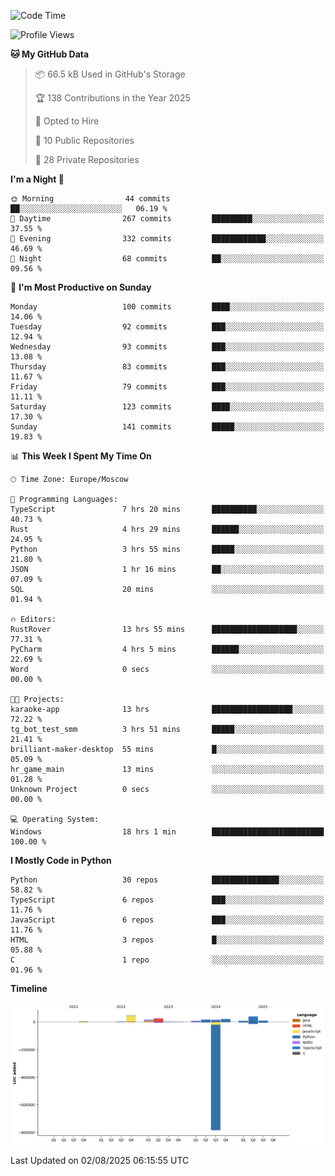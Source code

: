<!--START_SECTION:waka-->
![Code Time](http://img.shields.io/badge/Code%20Time-774%20hrs%2017%20mins-blue)

![Profile Views](http://img.shields.io/badge/Profile%20Views-0-blue)

**🐱 My GitHub Data** 

> 📦 66.5 kB Used in GitHub's Storage 
 > 
> 🏆 138 Contributions in the Year 2025
 > 
> 💼 Opted to Hire
 > 
> 📜 10 Public Repositories 
 > 
> 🔑 28 Private Repositories 
 > 
**I'm a Night 🦉** 

```text
🌞 Morning                44 commits          ██░░░░░░░░░░░░░░░░░░░░░░░   06.19 % 
🌆 Daytime                267 commits         █████████░░░░░░░░░░░░░░░░   37.55 % 
🌃 Evening                332 commits         ████████████░░░░░░░░░░░░░   46.69 % 
🌙 Night                  68 commits          ██░░░░░░░░░░░░░░░░░░░░░░░   09.56 % 
```
📅 **I'm Most Productive on Sunday** 

```text
Monday                   100 commits         ████░░░░░░░░░░░░░░░░░░░░░   14.06 % 
Tuesday                  92 commits          ███░░░░░░░░░░░░░░░░░░░░░░   12.94 % 
Wednesday                93 commits          ███░░░░░░░░░░░░░░░░░░░░░░   13.08 % 
Thursday                 83 commits          ███░░░░░░░░░░░░░░░░░░░░░░   11.67 % 
Friday                   79 commits          ███░░░░░░░░░░░░░░░░░░░░░░   11.11 % 
Saturday                 123 commits         ████░░░░░░░░░░░░░░░░░░░░░   17.30 % 
Sunday                   141 commits         █████░░░░░░░░░░░░░░░░░░░░   19.83 % 
```


📊 **This Week I Spent My Time On** 

```text
🕑︎ Time Zone: Europe/Moscow

💬 Programming Languages: 
TypeScript               7 hrs 20 mins       ██████████░░░░░░░░░░░░░░░   40.73 % 
Rust                     4 hrs 29 mins       ██████░░░░░░░░░░░░░░░░░░░   24.95 % 
Python                   3 hrs 55 mins       █████░░░░░░░░░░░░░░░░░░░░   21.80 % 
JSON                     1 hr 16 mins        ██░░░░░░░░░░░░░░░░░░░░░░░   07.09 % 
SQL                      20 mins             ░░░░░░░░░░░░░░░░░░░░░░░░░   01.94 % 

🔥 Editors: 
RustRover                13 hrs 55 mins      ███████████████████░░░░░░   77.31 % 
PyCharm                  4 hrs 5 mins        ██████░░░░░░░░░░░░░░░░░░░   22.69 % 
Word                     0 secs              ░░░░░░░░░░░░░░░░░░░░░░░░░   00.00 % 

🐱‍💻 Projects: 
karaoke-app              13 hrs              ██████████████████░░░░░░░   72.22 % 
tg_bot_test_smm          3 hrs 51 mins       █████░░░░░░░░░░░░░░░░░░░░   21.41 % 
brilliant-maker-desktop  55 mins             █░░░░░░░░░░░░░░░░░░░░░░░░   05.09 % 
hr_game_main             13 mins             ░░░░░░░░░░░░░░░░░░░░░░░░░   01.28 % 
Unknown Project          0 secs              ░░░░░░░░░░░░░░░░░░░░░░░░░   00.00 % 

💻 Operating System: 
Windows                  18 hrs 1 min        █████████████████████████   100.00 % 
```

**I Mostly Code in Python** 

```text
Python                   30 repos            ███████████████░░░░░░░░░░   58.82 % 
TypeScript               6 repos             ███░░░░░░░░░░░░░░░░░░░░░░   11.76 % 
JavaScript               6 repos             ███░░░░░░░░░░░░░░░░░░░░░░   11.76 % 
HTML                     3 repos             █░░░░░░░░░░░░░░░░░░░░░░░░   05.88 % 
C                        1 repo              ░░░░░░░░░░░░░░░░░░░░░░░░░   01.96 % 
```



**Timeline**

![Lines of Code chart](https://raw.githubusercontent.com/adlemx/adlemx/main/assets/bar_graph.png)


 Last Updated on 02/08/2025 06:15:55 UTC
<!--END_SECTION:waka-->
